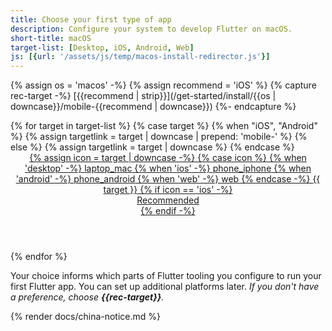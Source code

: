 ```yaml
---
title: Choose your first type of app
description: Configure your system to develop Flutter on macOS.
short-title: macOS
target-list: [Desktop, iOS, Android, Web]
js: [{url: '/assets/js/temp/macos-install-redirector.js'}]
---
```


{% assign os = 'macos' -%}
{% assign recommend = 'iOS' %}
{% capture rec-target -%}
[{{recommend | strip}}](/get-started/install/{{os | downcase}}/mobile-{{recommend | downcase}})
{%- endcapture %}

<div class="card-deck mb-8">
{% for target in target-list %}
  {% case target %}
  {% when "iOS", "Android" %}
  {% assign targetlink = target | downcase | prepend: 'mobile-' %}
  {% else %}
  {% assign targetlink = target | downcase %}
  {% endcase %}

  <a class="card card-app-type card-macos" id="install-{{os | downcase}}" href="/get-started/install/{{os | downcase}}/{{targetlink}}">
    <div class="card-body">
      <header class="card-title text-center m-0">
        <span class="d-block h1">
          {% assign icon = target | downcase -%}
          {% case icon %}
          {% when 'desktop' -%}
            <span class="material-symbols">laptop_mac</span>
          {% when 'ios' -%}
            <span class="material-symbols">phone_iphone</span>
          {% when 'android' -%}
            <span class="material-symbols">phone_android</span>
          {% when 'web' -%}
            <span class="material-symbols">web</span>
          {% endcase -%}
        </span>
        <span class="text-muted">{{ target }}</span>
        {% if icon == 'ios' -%}
          <div class="card-subtitle">Recommended</div>
        {% endif -%}
      </header>
    </div>
  </a>

{% endfor %}
</div>

Your choice informs which parts of Flutter tooling you configure
to run your first Flutter app.
You can set up additional platforms later.
_If you don't have a preference, choose **{{rec-target}}**._

{% render docs/china-notice.md %}
